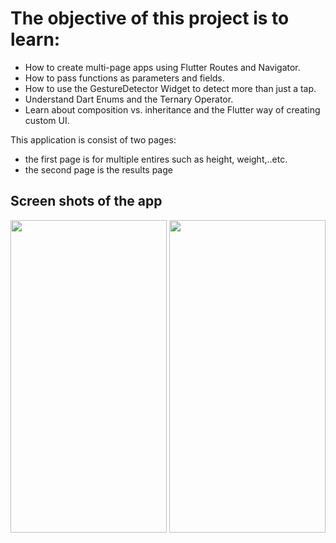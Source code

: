 # The objective of this project is to learn:

- How to create multi-page apps using Flutter Routes and Navigator.
- How to pass functions as parameters and fields.
- How to use the GestureDetector Widget to detect more than just a tap.
- Understand Dart Enums and the Ternary Operator.
- Learn about composition vs. inheritance and the Flutter way of creating custom UI.

This application is consist of two pages:
- the first page is for multiple entires such as height, weight,..etc.
- the second page is the results page


## Screen shots of the app
<img src = "https://github.com/hossammeligy/BMI-Calculator-Flutter-app/assets/68854085/82533d9c-a5ac-4dd0-9949-52b3a06dd4dc" width="250" height="500">
<img src = "https://github.com/hossammeligy/BMI-Calculator-Flutter-app/assets/68854085/077888e9-7aa8-4fb9-8a10-32f741643bfb" width="250" height="500">
